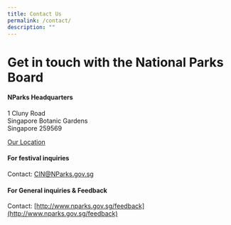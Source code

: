 ```yaml
---
title: Contact Us
permalink: /contact/
description: ""
---
```

# **Get in touch with the National Parks Board**

#### NParks Headquarters
1 Cluny Road\
Singapore Botanic Gardens\
Singapore 259569

[Our Location](https://goo.gl/maps/EFF9uEqtTwu6ZQ2B6)

#### For festival inquiries
Contact: [CIN@NParks.gov.sg](CIN@NParks.gov.sg)

#### For General inquiries & Feedback
Contact: [http://www.nparks.gov.sg/feedback](http://www.nparks.gov.sg/feedback)